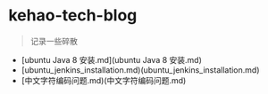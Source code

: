 # kehao-tech-blog

> 记录一些碎散

- [ubuntu Java 8 安装.md](ubuntu Java 8 安装.md)
- [ubuntu_jenkins_installation.md)(ubuntu_jenkins_installation.md)
- [中文字符编码问题.md)(中文字符编码问题.md)
